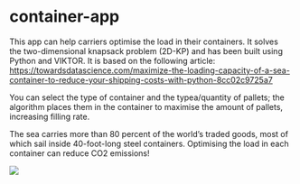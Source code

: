 # container-app
This app can help carriers optimise the load in their containers. It solves the two-dimensional knapsack problem (2D-KP) and has been built using Python and VIKTOR. It is based on the following article: https://towardsdatascience.com/maximize-the-loading-capacity-of-a-sea-container-to-reduce-your-shipping-costs-with-python-8cc02c9725a7

You can select the type of container and the typea/quantity of pallets; the algorithm places them in the container to maximise the amount of pallets, increasing filling rate.

The sea carries more than 80 percent of the world’s traded goods, most of which sail inside 40-foot-long steel containers. Optimising the load in each container can reduce CO2 emissions!


![](https://github.com/NienkePieters/container-app/blob/main/container_app_shorter_cropped.gif)
